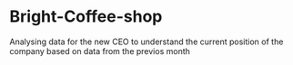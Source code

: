 # Bright-Coffee-shop
Analysing data for the new CEO to understand the current position of the company based on data from the previos month
